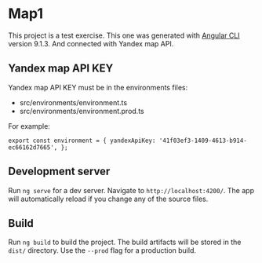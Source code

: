 # Map1

This project is a test exercise.
This one was generated with [Angular CLI](https://github.com/angular/angular-cli) version 9.1.3.
And connected with Yandex map API.

## Yandex map API KEY

Yandex map API KEY must be in the environments files:
* src/environments/environment.ts
* src/environments/environment.prod.ts

For example:

`export const environment = {
  yandexApiKey: '41f03ef3-1409-4613-b914-ec66162d7665',
};`

## Development server

Run `ng serve` for a dev server. Navigate to `http://localhost:4200/`. The app will automatically reload if you change any of the source files.

## Build

Run `ng build` to build the project. The build artifacts will be stored in the `dist/` directory. Use the `--prod` flag for a production build.

